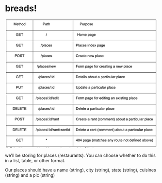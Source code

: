 # breads!

<img src="images/Screenshot%202023-03-22%20at%201.37.39%20PM.png">

 we'll be storing for places (restaurants). You can choose whether to do this in a list, table, or other format.

Our places should have a name (string), city (string), state (string), cuisines (string) and a pic (string)